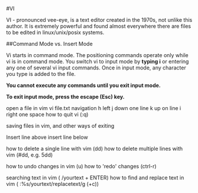 #VI

VI - pronounced vee-eye, is a text editor created in the 1970s, not unlike this author. It is extremely powerful and found almost everywhere there are files to be edited in linux/unix/posix systems.

##Command Mode vs. Insert Mode

Vi starts in command mode. The positioning commands
operate only while vi is in command mode. You switch vi to input mode by **typing i** or entering any one of several vi input commands. Once in input mode, any character you type is added to the file. 

**You cannot execute any commands until you exit input mode.**

**To exit input mode, press the escape (Esc) key.**


open a file in vim vi file.txt
navigation
h left 
j down one line
k up on line
i right one space
how to quit vi (:q)

saving files in vim, and other ways of exiting

Insert line above
insert line below

how to delete a single line with vim (dd)
how to delete multiple lines with vim (#dd, e.g. 5dd)

how to undo changes in vim (u)
how to 'redo' changes (ctrl-r)

searching text in vim ( /yourtext + ENTER)
how to find and replace text in vim ( :%s/yourtext/replacetext/g (+c))

